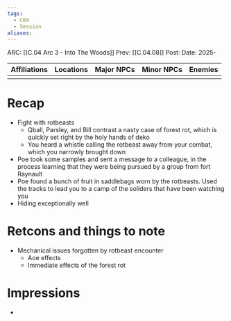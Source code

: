 ```yaml
---
tags:
  - C04
  - Session
aliases:
---
```

ARC: [[C.04 Arc 3 - Into The Woods]]
Prev: [[C.04.08]]
Post: 
Date: 2025-

| Affiliations | Locations | Major NPCs | Minor NPCs |  Enemies   | 
| ----------------- | ------------ | --------- | ---------- | ---------- |
|                   |              |           |            |             |

# Recap
- Fight with rotbeasts
	- Qball, Parsley, and Bill contrast a nasty case of forest rot, which is quickly set right by the holy hands of deko 
	- You heard a whistle calling the rotbeast away from your combat, which you narrowly brought down
- Poe took some samples and sent a message to a colleague, in the process learning that they were being pursued by a group from fort Raynault 
- Poe found a bunch of fruit in saddlebags worn by the rotbeasts. Used the tracks to lead you to a camp of the soliders that have been watching you
- Hiding exceptionally well
# Retcons and things to note
- Mechanical issues forgotten by rotbeast encounter
	- Aoe effects
	- Immediate effects of the forest rot 
# Impressions
   - 